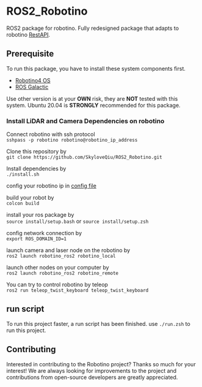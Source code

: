 # ROS2_Robotino
ROS2 package for robotino.
Fully redesigned package that adapts to robotino [RestAPI](https://wiki.openrobotino.org/index.php?title=Rest_api).

## Prerequisite

To run this package, you have to install these system components first.
- [Robotino4 OS](https://wiki.openrobotino.org/index.php?title=Robotino4_images)
- [ROS Galactic](https://docs.ros.org/en/galactic/Installation.html)

Use other version is at your **OWN** risk, they are **NOT** tested with this system.
Ubuntu 20.04 is **STRONGLY** recommended for this package.

### Install LiDAR and Camera Dependencies on robotino
Connect robotino with ssh protocol \
`sshpass -p robotino robotino@robotino_ip_address`

Clone this repository by \
`git clone https://github.com/SkyloveQiu/ROS2_Robotino.git`

Install dependencies by \
`./install.sh`

config your robotino ip in [config file](src/robotino_ros2/robotino_ros2/config.py)


build your robot by \
`colcon build`

install your ros package by \
`source install/setup.bash` 
or 
`source install/setup.zsh`

config network connection by \
`export ROS_DOMAIN_ID=1`

launch camera and laser node on the robotino by \
`ros2 launch robotino_ros2 robotino_local`

launch other nodes on your computer by \
`ros2 launch robotino_ros2 robotino_remote`

You can try to control robotino by teleop \
`ros2 run teleop_twist_keyboard teleop_twist_keyboard`

## run script
To run this project faster, a run script has been finished. use `./run.zsh` to run this project.


## Contributing

Interested in contributing to the Robotino project? Thanks so much for your interest! We are always looking for improvements to the project and contributions from open-source developers are greatly appreciated.

